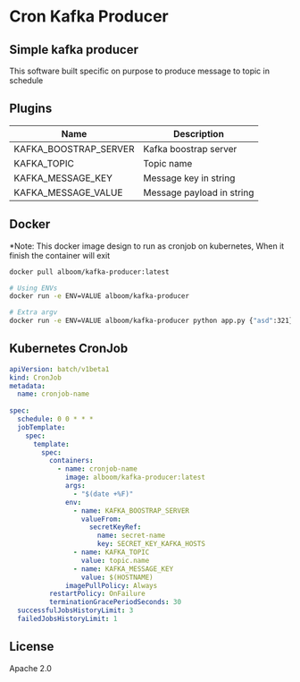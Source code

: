 # Cron Kafka Producer
## Simple kafka producer 

This software built specific on purpose to produce message to topic in schedule

## Plugins

| Name | Description |
| ------ | ------ |
| KAFKA_BOOSTRAP_SERVER | Kafka boostrap server |
| KAFKA_TOPIC | Topic name |
| KAFKA_MESSAGE_KEY | Message key in string |
| KAFKA_MESSAGE_VALUE | Message payload in string |


## Docker
*Note: This docker image design to run as cronjob on kubernetes, When it finish the container will exit
```sh
docker pull alboom/kafka-producer:latest

# Using ENVs
docker run -e ENV=VALUE alboom/kafka-producer

# Extra argv
docker run -e ENV=VALUE alboom/kafka-producer python app.py {"asd":321}
```

## Kubernetes CronJob

```yaml
apiVersion: batch/v1beta1
kind: CronJob
metadata:
  name: cronjob-name
  
spec:
  schedule: 0 0 * * *
  jobTemplate:
    spec:
      template:
        spec:
          containers:
            - name: cronjob-name
              image: alboom/kafka-producer:latest
              args:
                - "$(date +%F)"
              env:
                - name: KAFKA_BOOSTRAP_SERVER
                  valueFrom:
                    secretKeyRef:
                      name: secret-name
                      key: SECRET_KEY_KAFKA_HOSTS
                - name: KAFKA_TOPIC
                  value: topic.name
                - name: KAFKA_MESSAGE_KEY
                  value: $(HOSTNAME)
              imagePullPolicy: Always
          restartPolicy: OnFailure
          terminationGracePeriodSeconds: 30
  successfulJobsHistoryLimit: 3
  failedJobsHistoryLimit: 1
```

## License

Apache 2.0